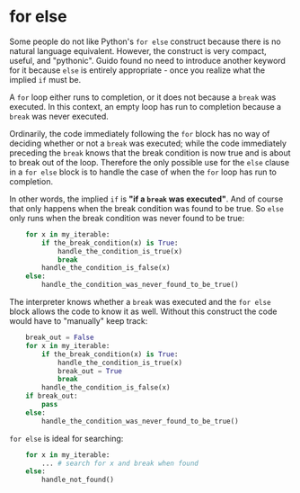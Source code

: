 # for else

Some people do not like Python's `for else` construct because
there is no natural language equivalent.
However, the construct is very compact, useful, and "pythonic".
Guido found no need to introduce another keyword for it
because `else` is entirely appropriate - once you realize
what the implied `if` must be.

A `for` loop either runs to completion,
or it does not because a `break` was executed.
In this context, an empty loop has run to completion
because a `break` was never executed.

Ordinarily, the code immediately following the `for` block
has no way of deciding whether or not a `break` was executed;
while the code immediately preceding the `break` knows that
the break condition is now true
and is about to break out of the loop.
Therefore the only possible use for the `else` clause
in a `for else` block
is to handle the case of when the `for` loop has run to completion.

In other words, the implied `if` is **"if a `break` was executed"**.
And of course that only happens when the break condition was found to be true.
So `else` only runs when the break condition was never found to be true:

```python
    for x in my_iterable:
        if the_break_condition(x) is True:
            handle_the_condition_is_true(x)
            break
        handle_the_condition_is_false(x)
    else:
        handle_the_condition_was_never_found_to_be_true()
```

The interpreter knows whether a `break` was executed
and the `for else` block allows the code to know it as well.
Without this construct the code would have to "manually" keep track:

```python
    break_out = False
    for x in my_iterable:
        if the_break_condition(x) is True:
            handle_the_condition_is_true(x)
            break_out = True
            break
        handle_the_condition_is_false(x)
    if break_out:
        pass
    else:
        handle_the_condition_was_never_found_to_be_true()
```

`for else` is ideal for searching:

```python
    for x in my_iterable:
        ... # search for x and break when found
    else:
        handle_not_found()
```
